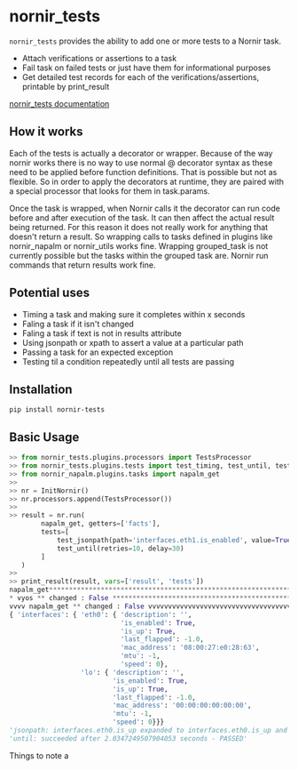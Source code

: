 # nornir_tests

`nornir_tests` provides the ability to add one or more tests to a Nornir task.

- Attach verifications or assertions to a task
- Fail task on failed tests or just have them for informational purposes
- Get detailed test records for each of the verifications/assertions, printable by print_result

[nornir_tests documentation](https://patrickdaj.github.io/nornir_tests/)

## How it works
Each of the tests is actually a decorator or wrapper.  Because of the way nornir works there is
no way to use normal @ decorator syntax as these need to be applied before function definitions.
That is possible but not as flexible.  So in order to apply the decorators at runtime, they are
paired with a special processor that looks for them in task.params.

Once the task is wrapped, when Nornir calls it the decorator can run code before and after
execution of the task.  It can then affect the actual result being returned.  For this reason
it does not really work for anything that doesn't return a result.  So wrapping calls to tasks
defined in plugins like nornir_napalm or nornir_utils works fine.  Wrapping grouped_task is not
currently possible but the tasks within the grouped task are.  Nornir run commands that return
results work fine.

## Potential uses

- Timing a task and making sure it completes within x seconds
- Faling a task if it isn't changed
- Faling a task if text is not in results attribute
- Using jsonpath or xpath to assert a value at a particular path
- Passing a task for an expected exception
- Testing til a condition repeatedly until all tests are passing

## Installation

```shell
pip install nornir-tests
```

## Basic Usage

```python
>> from nornir_tests.plugins.processors import TestsProcessor
>> from nornir_tests.plugins.tests import test_timing, test_until, test_jsonpath
>> from nornir_napalm.plugins.tasks import napalm_get
>>
>> nr = InitNornir()
>> nr.processors.append(TestsProcessor())
>>
>> result = nr.run(
        napalm_get, getters=['facts'],
        tests=[
            test_jsonpath(path='interfaces.eth1.is_enabled', value=True),
            test_until(retries=10, delay=30)
        ]
   )
>>
>> print_result(result, vars=['result', 'tests'])
napalm_get**********************************************************************
* vyos ** changed : False ******************************************************
vvvv napalm_get ** changed : False vvvvvvvvvvvvvvvvvvvvvvvvvvvvvvvvvvvvvvvvvvvvv INFO
{ 'interfaces': { 'eth0': { 'description': '',
                            'is_enabled': True,
                            'is_up': True,
                            'last_flapped': -1.0,
                            'mac_address': '08:00:27:e0:28:63',
                            'mtu': -1,
                            'speed': 0},
                  'lo': { 'description': '',
                          'is_enabled': True,
                          'is_up': True,
                          'last_flapped': -1.0,
                          'mac_address': '00:00:00:00:00:00',
                          'mtu': -1,
                          'speed': 0}}}
'jsonpath: interfaces.eth0.is_up expanded to interfaces.eth0.is_up and value True found - PASSED'
'until: succeeded after 2.0347249507904053 seconds - PASSED'
```

Things to note a